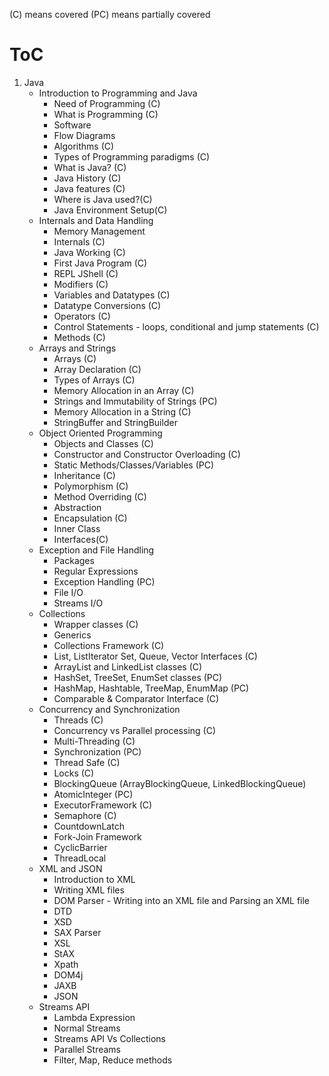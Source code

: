 (C) means covered
(PC) means partially covered

# ToC

1. Java
    - Introduction to Programming and Java 
        - Need of Programming (C)
        - What is Programming (C)
        - Software 
        - Flow Diagrams 
        - Algorithms (C)
        - Types of Programming paradigms (C)
        - What is Java? (C)
        - Java History (C)
        - Java features (C)
        - Where is Java used?(C)
        - Java Environment Setup(C)
    - Internals and Data Handling
        - Memory Management 
        - Internals (C)
        - Java Working (C)
        - First Java Program (C)
        - REPL JShell (C)
        - Modifiers (C)
        - Variables and Datatypes (C)
        - Datatype Conversions (C)
        - Operators (C)
        - Control Statements - loops, conditional and jump statements (C)
        - Methods (C)
    - Arrays and Strings
        - Arrays (C)
        - Array Declaration (C)
        - Types of Arrays (C)
        - Memory Allocation in an Array (C)
        - Strings and Immutability of Strings (PC)
        - Memory Allocation in a String (C)
        - StringBuffer and StringBuilder
    - Object Oriented Programming
        - Objects and Classes (C)
        - Constructor and Constructor Overloading (C)
        - Static Methods/Classes/Variables (PC)
        - Inheritance (C)
        - Polymorphism (C)
        - Method Overriding (C)
        - Abstraction 
        - Encapsulation (C)
        - Inner Class 
        - Interfaces(C)
    - Exception and File Handling
        - Packages 
        - Regular Expressions 
        - Exception Handling (PC)
        - File I/O 
        - Streams I/O
    - Collections
        - Wrapper classes (C)
        - Generics 
        - Collections Framework (C)
        - List, ListIterator Set, Queue, Vector Interfaces (C)
        - ArrayList and LinkedList classes (C)
        - HashSet, TreeSet, EnumSet classes (PC)
        - HashMap, Hashtable, TreeMap, EnumMap (PC)
        - Comparable & Comparator Interface (C)
    - Concurrency and Synchronization
        - Threads (C)
        - Concurrency vs Parallel processing (C)
        - Multi-Threading (C)
        - Synchronization (PC)
        - Thread Safe (C)
        - Locks (C)
        - BlockingQueue (ArrayBlockingQueue, LinkedBlockingQueue) 
        - AtomicInteger (PC)
        - ExecutorFramework (C)
        - Semaphore (C)
        - CountdownLatch 
        - Fork-Join Framework 
        - CyclicBarrier 
        - ThreadLocal
    - XML and JSON
        - Introduction to XML 
        - Writing XML files 
        - DOM Parser - Writing into an XML file and Parsing an XML file 
        - DTD 
        - XSD 
        - SAX Parser 
        - XSL 
        - StAX 
        - Xpath 
        - DOM4j 
        - JAXB 
        - JSON
    - Streams API
        - Lambda Expression 
        - Normal Streams 
        - Streams API Vs Collections 
        - Parallel Streams 
        - Filter, Map, Reduce methods 